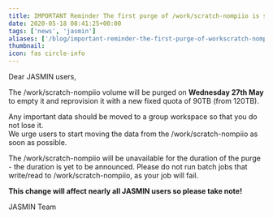 ```yaml
---
title: IMPORTANT Reminder The first purge of /work/scratch-nompiio is scheduled on 27th May
date: 2020-05-18 08:41:25+00:00
tags: ['news', 'jasmin']
aliases: ['/blog/important-reminder-the-first-purge-of-workscratch-nompiio-is-scheduled-on-27th-may']
thumbnail: 
icon: fas circle-info
---
```


Dear JASMIN users,


The /work/scratch-nompiio volume will be purged on **Wednesday 27th May** to empty it and reprovision it with a new fixed quota of 90TB (from 120TB).


Any important data should be moved to a group workspace so that you do not lose it.   
We urge users to start moving the data from the /work/scratch-nompiio as soon as possible.


The /work/scratch-nompiio will be unavailable for the duration of the purge - the duration is yet to be announced. Please do not run batch jobs that write/read to /work/scratch-nompiio, as your job will fail.


**This change will affect nearly all JASMIN users so please take note!**


JASMIN Team


